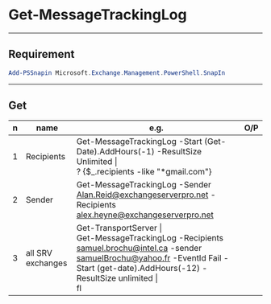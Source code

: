 # Get-MessageTrackingLog

---

## Requirement
````ps1
Add-PSSnapin Microsoft.Exchange.Management.PowerShell.SnapIn
````

---

## Get
|n|name|e.g.|O/P|
|-|----|----|---|
|1|Recipients|Get-MessageTrackingLog -Start (Get-Date).AddHours(-1) -ResultSize Unlimited \|<br/> ? {$_.recipients -like "*gmail.com"}||
|2|Sender|Get-MessageTrackingLog -Sender Alan.Reid@exchangeserverpro.net -Recipients alex.heyne@exchangeserverpro.net||
|3|all SRV exchanges|Get-TransportServer \|<br/>Get-MessageTrackingLog -Recipients samuel.brochu@intel.ca -sender samuelBrochu@yahoo.fr -EventId Fail -Start (get-date).AddHours(-12) -ResultSize unlimited \|<br/>fl||
